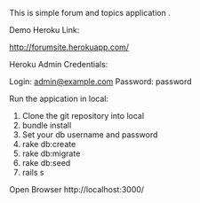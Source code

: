 This is simple forum and topics application .

Demo Heroku Link:

http://forumsite.herokuapp.com/

Heroku Admin Credentials:

Login: admin@example.com
Password: password

Run the appication in local:

1) Clone the git repository into local
2) bundle install
3) Set your db username and password
4) rake db:create
5) rake db:migrate
6) rake db:seed
7) rails s

Open Browser http://localhost:3000/
